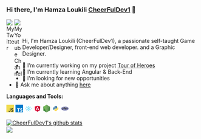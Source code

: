 ### Hi there, I'm Hamza Loukili [CheerFulDev1](https://github.com/CheerFulDev1) 👋

<a href="https://twitter.com/LoukiliHamza1">
  <img align="left" alt="My Twitter" width="21px" src="https://raw.githubusercontent.com/anuraghazra/anuraghazra/master/assets/twitter.svg" />
</a>

<a href="https://www.youtube.com/c/CheerFulDev">
  <img align="left" alt="My Youtube Channel" width="21px" src="https://upload.wikimedia.org/wikipedia/commons/e/e1/YouTube_play_buttom_icon_%282013-2017%29.svg" />
</a>

<br />
<br />

Hi, I'm Hamza Loukili (CheerFulDev1), a passionate self-taught Game Developer/Designer, front-end web developer. and a Graphic Designer.

- 🔭 I’m currently working on my project [Tour of Heroes](https://github.com/CheerFulDev1/tour-of-heroes)
- 🌱 I’m currently learning Angular & Back-End
- 👯 i'm looking for new opportunities
- 💬 Ask me about anything [here](https://twitter.com/LoukiliHamza1)

**Languages and Tools:**  

<code><img height="20" src="https://raw.githubusercontent.com/github/explore/80688e429a7d4ef2fca1e82350fe8e3517d3494d/topics/javascript/javascript.png"></code>
<code><img height="20" src="https://raw.githubusercontent.com/github/explore/80688e429a7d4ef2fca1e82350fe8e3517d3494d/topics/typescript/typescript.png"></code>
<code><img height="20" src="https://raw.githubusercontent.com/github/explore/80688e429a7d4ef2fca1e82350fe8e3517d3494d/topics/react/react.png"></code>
<code><img height="20" src="https://raw.githubusercontent.com/github/explore/5c058a388828bb5fde0bcafd4bc867b5bb3f26f3/topics/angular/angular.png"></code>
<code><img height="20" src="https://raw.githubusercontent.com/github/explore/80688e429a7d4ef2fca1e82350fe8e3517d3494d/topics/nodejs/nodejs.png"></code>
<code><img height="20" src="https://raw.githubusercontent.com/github/explore/80688e429a7d4ef2fca1e82350fe8e3517d3494d/topics/python/python.png"></code>
<code><img height="20" src="https://raw.githubusercontent.com/github/explore/80688e429a7d4ef2fca1e82350fe8e3517d3494d/topics/php/php.png"></code>    




<a href="https://github.com/Kadantte/github-readme-stats">
  <img align="center" src="https://stats.cheerfuldev1.io/api?username=cheerfuldev1&show_icons=true&theme=merko" alt="CheerFulDev1's github stats" />
</a>

<br />

<a href="https://komarev.com/ghpvc/?username=cheerfuldev1">
  <img align="center" src="https://komarev.com/ghpvc/?username=cheerfuldev1" />
</a>
